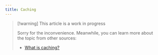 ```yaml
---
title: Caching
---
```


> [!warning] This article is a work in progress
>
> Sorry for the inconvenience. Meanwhile, you can learn more about the topic from other sources:
>
> - [What is caching?](https://www.cloudflare.com/learning/cdn/what-is-caching/)
